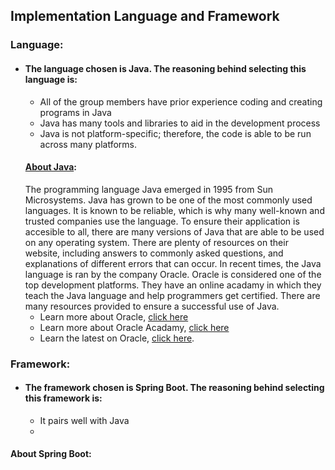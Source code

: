 ## Implementation Language and Framework
### Language:
- #### The language chosen is Java. The reasoning behind selecting this language is:
	- All of the group members have prior experience coding and creating programs in Java
   	- Java has many tools and libraries to aid in the development process
	- Java is not platform-specific; therefore, the code is able to be run across many platforms.
   #### [About Java](https://www.java.com/en/download/help/whatis_java.html):
  The programming language Java emerged in 1995 from Sun Microsystems. Java has grown to be one of the most commonly used languages. It is known to be reliable, which is why many well-known and trusted companies use the language. To ensure their application is accesible to all, there are many versions of Java that are able to be used on any operating system. There are plenty of resources on their website, including answers to commonly asked questions, and explanations of different errors that can occur. In recent times, the Java language is ran by the company Oracle. Oracle is considered one of the top development platforms. They have an online acadamy in which they teach the Java language and help programmers get certified. There are many resources provided to ensure a successful use of Java.
  - Learn more about Oracle, [click here](https://www.java.com/en/)
  - Learn more about Oracle Acadamy, [click here](https://academy.oracle.com/en/oa-web-overview.html)
  - Learn the latest on Oracle, [click here](https://www.oracle.com/).
### Framework:
- #### The framework chosen is Spring Boot. The reasoning behind selecting this framework is: 
	- It pairs well with Java
   	- 
 #### About Spring Boot:
 
